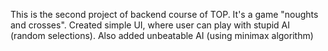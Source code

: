 This is the second project of backend course of TOP. It's a game "noughts and crosses".
Created simple UI, where user can play with stupid AI (random selections).
Also added unbeatable AI (using minimax algorithm)